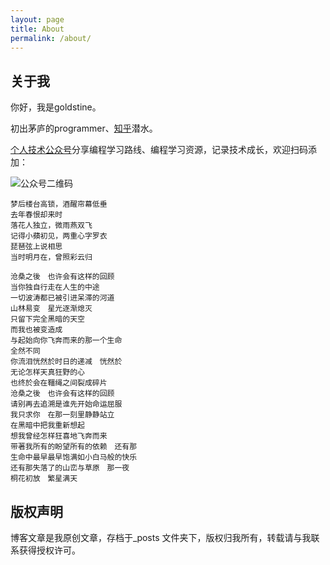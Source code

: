 ```yaml
---
layout: page
title: About
permalink: /about/
---
```


## 关于我
你好，我是goldstine。

初出茅庐的programmer、[知乎](https://www.zhihu.com/people/goldstine)潜水。

[个人技术公众号](https://mp.weixin.qq.com/s?__biz=MzkwODI4ODQ0OA==&mid=2247484023&idx=1&sn=ac0cddc56b4cc939777e99a9e1dcc3dc&chksm=c0cd0ad8f7ba83cea1d6187a72b9bececb81be3349011cf621510ab7c5414549d1df2f853b61&token=2017477247&lang=zh_CN#rd)分享编程学习路线、编程学习资源，记录技术成长，欢迎扫码添加：

![公众号二维码](https://cdn.jsdelivr.net/gh/goldstine/goldstine.github.io/images/weixin.jpg)

```
梦后楼台高锁，酒醒帘幕低垂
去年春恨却来时
落花人独立，微雨燕双飞
记得小蘋初见，两重心字罗衣
琵琶弦上说相思
当时明月在，曾照彩云归
```
```
沧桑之後　也许会有这样的回顾
当你独自行走在人生的中途
一切波涛都已被引进呆滞的河道
山林易变　星光逐渐熄灭
只留下完全黑暗的天空
而我也被变造成
与起始向你飞奔而来的那一个生命
全然不同
你流泪恍然於时日的递减　恍然於
无论怎样天真狂野的心
也终於会在韁绳之间裂成碎片
沧桑之後　也许会有这样的回顾
请别再去追溯是谁先开始命运屈服
我只求你　在那一刻里静静站立
在黑暗中把我重新想起
想我曾经怎样狂喜地飞奔而来
带著我所有的盼望所有的依赖　还有那
生命中最早最早饱满如小白马般的快乐
还有那失落了的山峦与草原　那一夜
桐花初放　繁星满天
```

## 版权声明

博客文章是我原创文章，存档于_posts 文件夹下，版权归我所有，转载请与我联系获得授权许可。
